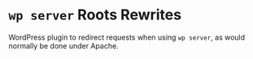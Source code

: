 # `wp server` Roots Rewrites

WordPress plugin to redirect requests when using `wp server`, as would normally be done under Apache.

